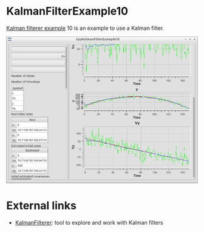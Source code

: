 # KalmanFilterExample10

[Kalman filterer example](https://github.com/richelbilderbeek/KalmanFilterExample) 10 is an example to use a Kalman filter.

![](CppKalmanFilterExample10.png)

# External links

 * [KalmanFilterer](https://github.com/richelbilderbeek/KalmanFilterer): tool to explore and work with Kalman filters
